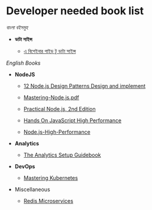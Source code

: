 # Developer needed book list

_বাংলা বইসমুহ_

- **ডাটা সাইন্স**

  - <a href="https://raw.githubusercontent.com/samayun/devbooks/master/a-beginners-guide-to-data-science.pdf" target="_blank"> এ বিগেইনার গাইড টু ডাটা সাইন্স</a>

_English Books_

- **NodeJS**

  - <a href="https://raw.githubusercontent.com/samayun/devbooks/master/*%2012%20Node.js%20Design%20Patterns%20Design%20and%20implement%20-%20Third%20Edition%20%5BBooxRack%5D.pdf" target="_blank"> 12 Node.js Design Patterns Design and implement </a>
  - <a href="https://raw.githubusercontent.com/samayun/devbooks/master/*%20Mastering-Node.js.pdf" target="_blank"> Mastering-Node.js.pdf</a>
  - <a href="https://raw.githubusercontent.com/samayun/devbooks/master/*%20Practical%20Node.js%2C%202nd%20Edition.pdf" target="_blank"> Practical Node.js, 2nd Edition </a>

  - <a href="https://raw.githubusercontent.com/samayun/devbooks/master/Hands On JavaScript High Performance Build faster web apps using Node.js (2020).pdf" target="_blank"> Hands On JavaScript High Performance</a>

  - <a href="https://raw.githubusercontent.com/samayun/devbooks/master/Node.js-High-Performance.pdf" target="_blank"> Node.js-High-Performance </a>

* **Analytics**

  - <a href="https://raw.githubusercontent.com/samayun/devbooks/master/the-analytics-stack-guidebook.pdf" target="_blank"> The Analytics Setup Guidebook </a>

* **DevOps**

  - <a href="https://raw.githubusercontent.com/samayun/devbooks/master/mastering-kubernetes-level-up-your-container-orchestration-skills-with-kubernetes-to-build-run-secure-and-observe-large-scale-distributed-apps-3rd-edition.pdf" target="_blank"> Mastering Kubernetes</a>


* Miscellaneous 

  - <a href="https://raw.githubusercontent.com/samayun/devbooks/master/redis-microservices-fd.pdf" target="_blank"> Redis Microservices  </a>

